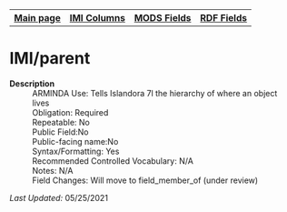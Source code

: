 <!DOCTYPE html>
<html>

<body>
<table style="width:100%">
  <tr>
    <th><a href="index.md">Main page</a></th>
	<th><a href="IMI.md">IMI Columns</a></th>
    <th><a href="MODS.md">MODS Fields</a></th>
    <th><a href="RDF.md">RDF Fields</a></th>
  </tr>
</table>

<h1>IMI/parent</h1>
<dl>
  <dt><b>Description</b></dt>
  <dd>ARMINDA Use: Tells  Islandora 7l the hierarchy of where an object lives </dd>
  <dd>Obligation: Required</dd>
  <dd>Repeatable: No</dd>
  <dd>Public Field:No</dd>
  <dd>Public-facing name:No</dd>
  <dd>Syntax/Formatting: Yes</dd>
  <dd>Recommended Controlled Vocabulary: N/A</dd>
  <dd>Notes: N/A</dd>
  <dd>Field Changes: Will move to field_member_of (under review)</dd>
</dl>
<p><i>Last Updated: </i>05/25/2021</p>
</body>
</html>
